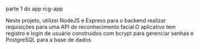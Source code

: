 parte 1 do app rcg-app

Neste projeto, utilizei NodeJS e Express para o backend realizar requisições para uma API de reconhecimento facial.O aplicativo tem registro e login de usuário construídos com bcrypt para gerenciar senhas e PostgreSQL para a base de dados.
